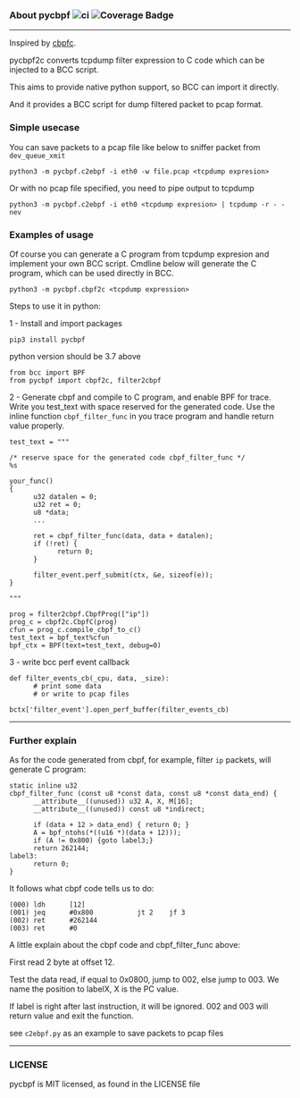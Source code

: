 ### About pycbpf ![ci](https://github.com/junka/pycbpf/actions/workflows/pylint.yml/badge.svg) ![Coverage Badge](https://codecov.io/gh/junka/pycbpf/branch/main/graph/badge.svg)
---

Inspired by [cbpfc](https://github.com/cloudflare/cbpfc).

pycbpf2c converts tcpdump filter expression to C code which can be injected to a BCC script.

This aims to provide native python support, so BCC can import it directly.

And it provides a BCC script for dump filtered packet to pcap format.

### Simple usecase

You can save packets to a pcap file like below to sniffer packet from ```dev_queue_xmit```
```
python3 -m pycbpf.c2ebpf -i eth0 -w file.pcap <tcpdump expresion>
```

Or with no pcap file specified, you need to pipe output to tcpdump
```
python3 -m pycbpf.c2ebpf -i eth0 <tcpdump expresion> | tcpdump -r - -nev
```

### Examples of usage

Of course you can generate a C program from tcpdump expresion and implement your own BCC script.
Cmdline below will generate the C program, which can be used directly in BCC.
```
python3 -m pycbpf.cbpf2c <tcpdump expression>
```

Steps to use it in python:

1 - Install and import packages

```
pip3 install pycbpf
```
python version should be 3.7 above

```
from bcc import BPF
from pycbpf import cbpf2c, filter2cbpf
```
2 - Generate cbpf and compile to C program, and enable BPF for trace. Write you test_text with space reserved for the generated code. Use the inline function ```cbpf_filter_func``` in you trace program and handle return value properly.
```
test_text = """

/* reserve space for the generated code cbpf_filter_func */
%s

your_func()
{
      u32 datalen = 0;
      u32 ret = 0;
      u8 *data;
      ...

      ret = cbpf_filter_func(data, data + datalen);
      if (!ret) {
            return 0;
      }

      filter_event.perf_submit(ctx, &e, sizeof(e));
}

"""

prog = filter2cbpf.CbpfProg(["ip"])
prog_c = cbpf2c.CbpfC(prog)
cfun = prog_c.compile_cbpf_to_c()
test_text = bpf_text%cfun
bpf_ctx = BPF(text=test_text, debug=0)
```
3 - write bcc perf event callback
```
def filter_events_cb(_cpu, data, _size):
      # print some data
      # or write to pcap files

bctx['filter_event'].open_perf_buffer(filter_events_cb)
```
---
### Further explain


As for the code generated from cbpf, for example, filter ```ip``` packets, will generate C program:
```
static inline u32
cbpf_filter_func (const u8 *const data, const u8 *const data_end) {
      __attribute__((unused)) u32 A, X, M[16];
      __attribute__((unused)) const u8 *indirect;

      if (data + 12 > data_end) { return 0; }
      A = bpf_ntohs(*((u16 *)(data + 12)));
      if (A != 0x800) {goto label3;}
      return 262144;
label3:
      return 0;
}
```

It follows what cbpf code tells us to do:
```
(000) ldh      [12]
(001) jeq      #0x800           jt 2	jf 3
(002) ret      #262144
(003) ret      #0
```
A little explain about the cbpf code and cbpf_filter_func above:

First read 2 byte at offset 12.

Test the data read, if equal to 0x0800, jump to 002, else jump to 003. We name the position to labelX, X is the PC value.

If label is right after last instruction, it will be ignored.
002 and 003 will return value and exit the function.


see ```c2ebpf.py``` as an example to save packets to pcap files



---
### LICENSE
pycbpf is MIT licensed, as found in the LICENSE file
